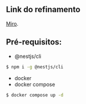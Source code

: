 ## Link do refinamento

[Miro](https://miro.com/app/board/uXjVL0yVHSM=/?moveToWidget=3458764611372257897&cot=14).

## Pré-requisitos:

- @nestjs/cli

```bash
$ npm i -g @nestjs/cli
```

- docker
- docker compose

```bash
$ docker compose up -d
```
